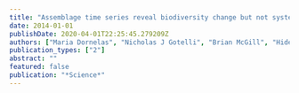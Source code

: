 ```yaml
---
title: "Assemblage time series reveal biodiversity change but not systematic loss"
date: 2014-01-01
publishDate: 2020-04-01T22:25:45.279209Z
authors: ["Maria Dornelas", "Nicholas J Gotelli", "Brian McGill", "Hideyasu Shimadzu", "Faye Moyes", "Caya Sievers", "Anne E Magurran"]
publication_types: ["2"]
abstract: ""
featured: false
publication: "*Science*"
---
```


